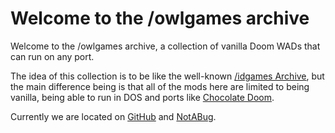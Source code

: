 # Welcome to the /owlgames archive
Welcome to the /owlgames archive, a collection of vanilla Doom WADs that can run on any port.

The idea of this collection is to be like the well-known [/idgames Archive](https://www.doomworld.com/idgames), but the main difference being is that all of the mods here are limited to being vanilla, being able to run in DOS and ports like [Chocolate Doom](https://www.chocolate-doom.org).

Currently we are located on [GitHub](https://github.com/DynTylluan/owlgames) and [NotABug](https://notabug.org/DynTylluan/owlgames).